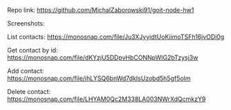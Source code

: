 Repo link: https://github.com/MichalZaborowski91/goit-node-hw1

Screenshots:

List contacts: https://monosnap.com/file/Ju3XJyyidtUoKiimoTSFh16jvODi0g

Get contact by id: https://monosnap.com/file/dKYzjU5DDpvHbCONNpWIG2bTzysj3w

Add contact: https://monosnap.com/file/ihLYSQ6bnWd7dkIsUzobd5h5gf5oIm

Delete contact: https://monosnap.com/file/LHYAM0Qc2M338LA003NWrXdQcmkzY9
